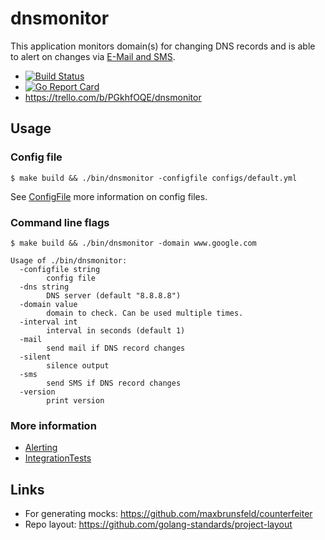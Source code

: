 # dnsmonitor

This application monitors domain(s) for changing DNS records and is able to alert on changes via [E-Mail and SMS](../../wiki/Alerting).

* [![Build Status](https://github.com/felixfriedrich/dnsmonitor/workflows/check-commit/badge.svg)](https://github.com/felixfriedrich/dnsmonitor/actions)
* [![Go Report Card](https://goreportcard.com/badge/github.com/felixfriedrich/dnsmonitor)](https://goreportcard.com/report/github.com/felixfriedrich/dnsmonitor)
* https://trello.com/b/PGkhfOQE/dnsmonitor


## Usage

### Config file

```
$ make build && ./bin/dnsmonitor -configfile configs/default.yml
```

See [ConfigFile](../../wiki/ConfigFile) more information on config files.


### Command line flags
```
$ make build && ./bin/dnsmonitor -domain www.google.com
```

```
Usage of ./bin/dnsmonitor:
  -configfile string
    	config file
  -dns string
    	DNS server (default "8.8.8.8")
  -domain value
    	domain to check. Can be used multiple times.
  -interval int
    	interval in seconds (default 1)
  -mail
    	send mail if DNS record changes
  -silent
    	silence output
  -sms
    	send SMS if DNS record changes
  -version
    	print version
```

### More information
* [Alerting](../../wiki/Alerting)
* [IntegrationTests](../../wiki/IntegrationTests)

## Links
* For generating mocks: https://github.com/maxbrunsfeld/counterfeiter
* Repo layout: https://github.com/golang-standards/project-layout
